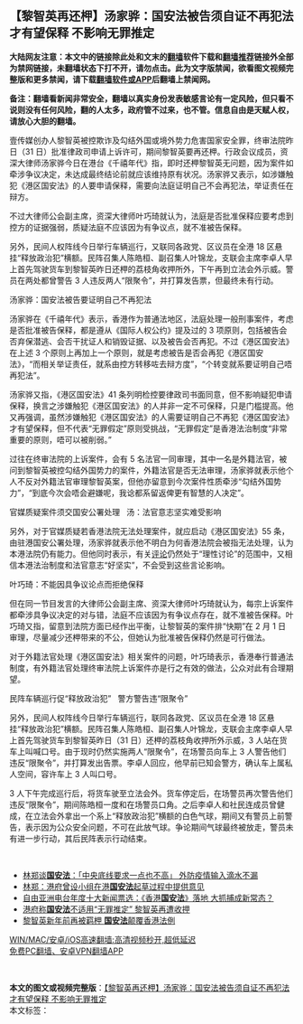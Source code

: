  <h2>【黎智英再还柙】汤家骅：国安法被告须自证不再犯法 才有望保释 不影响无罪推定</h2> <p class="notice"><b>大陆网友注意：本文中的链接除此处和文末的<a href="https://github.com/bannedbook/fanqiang" >翻墙</a>软件下载和<a href="https://github.com/killgcd/justmysocks/blob/master/README.md">翻墙推荐</a>链接外全部为禁网链接，未翻墙状态下打不开，请勿点击。此为文字版禁闻，欲看图文视频完整版和更多禁闻，请下载<a href="https://github.com/bannedbook/fanqiang">翻墙软件或APP</a>后翻墙上禁闻网。</p><p>备注：翻墙看新闻非常安全，翻墙以真实身份发表敏感言论有一定风险，但只看不说则没有任何风险，翻的人太多，政府管不过来，也不管。信息自由是天赋人权，请放心大胆的翻墙。</b></p>  <div class="entry">  <p>壹传媒创办人黎智英被控欺诈及勾结外国或境外势力危害国家安全罪，终审法院昨日（31 日）批准律政司申请上诉许可，期间黎智英要再还柙。行政会议成员，资深大律师汤家骅今日在港台《千禧年代》指，即时还柙黎智英无问题，因为案件如牵涉争议决定，未达成最终结论前就应该维持原有状况。汤家骅又表示，如涉嫌触犯《港区国安法》的人要申请保释，需要向法庭证明自己不会再犯法，举证责任在辩方。</p> <p>不过大律师公会副主席，资深大律师叶巧琦就认为，法庭是否批准保释应要考虑到控方的证据强弱，质疑法庭不应该因为有争议点，就不准被告保释。</p> <p>另外，民间人权阵线今日举行车辆巡行，又联同各政党、区议员在全港 18 区悬挂“释放政治犯”横额。民阵召集人陈皓桓、副召集人叶锦龙，支联会主席李卓人早上首先驾驶货车到黎智英昨日还柙的荔枝角收押所外，下午再到立法会外示威。警员在两处都曾警告 3 人违反两人“限聚令”，并打算发告票，但最终未有行动。</p> <p>汤家骅：国安法被告要证明自己不再犯法</p>  <p>汤家骅在《千禧年代》表示，香港作为普通法地区，法庭处理一般刑事案件，考虑是否批准被告保释，都是遵从《国际人权公约》提及过的 3 项原则，包括被告会否弃保潜逃、会否干扰证人和销毁证据、以及被告会否再犯。不过《港区国安法》在上述 3 个原则上再加上一个原则，就是考虑被告是否会再犯《港区国安法》，“而相关举证责任，就系由控方转移咗去辩方度”，“个转变就系要证明自己唔再犯法”。</p> <p>汤家骅又指，《港区国安法》41 条列明检控要律政司书面同意，但不影响疑犯申请保释，换言之涉嫌触犯《港区国安法》的人并非一定不可保释，只是门槛提高。他又再强调，虽然涉嫌触犯《港区国安法》的人需要证明自己不再犯《港区国安法》才有望保释，但不代表“无罪假定”原则受挑战，“无罪假定”是香港法治制度“非常重要的原则，唔可以被削弱。”</p> <p>过往在终审法院的上诉案件，会有 5 名法官一同审理，其中一名是外籍法官，被问到黎智英被控勾结外国势力的案件，外籍法官是否无法审理，汤家骅就表示他个人不反对外籍法官审理黎智英案，但他亦留意到今次案件性质牵涉“勾结外国势力”，“到底今次会唔会避嫌呢，我谂都系留返俾更有智慧的人决定”。</p> <p>官媒质疑案件须交国安公署处理   汤：法官意志坚实难受影响</p>  <p>另外，对于官媒质疑若香港法院无法处理案件，就应启动《港区国安法》55 条，由驻港国安公署处理，汤家骅就表示他不明白为何香港法院会被指无法处理，认为本港法院仍有能力。但他同时表示，有关<span class='wp_keywordlink_affiliate'><a href="https://www.bannedbook.org/bnews/comments/" title="新闻评论" target="_blank">评论</a></span>仍然处于“理性讨论”的范围中，又相信本港法治制度和法官意志“好坚实”，不会受到这些言论影响。</p> <p>叶巧琦：不能因具争议论点而拒绝保释</p> <p>但在同一节目发言的大律师公会副主席、资深大律师叶巧琦就认为，每宗上诉案件都牵涉具争议决定的对与错，法庭不应该因为有争议点存在，就不准被告保释。叶巧琦又指，留意到法院方面已经作出平衡，让黎智英的案件排“快期”在 2 月 1 日审理，尽量减少还柙带来的不公，但她认为批准被告保释仍然是可行做法。</p> <p>对于外籍法官处理《港区国安法》相关案件的问题，叶巧琦表示，香港奉行普通法制度，有外籍法官处理终审法院上诉案件亦是行之有效的做法，公众对此有合理期望。</p>  <p>民阵车辆巡行促“释放政治犯”   警方警告违“限聚令”</p> <p>另外，民间人权阵线今日举行车辆巡行，联同各政党、区议员在全港 18 区悬挂“释放政治犯”横额。民阵召集人陈皓桓、副召集人叶锦龙，支联会主席李卓人早上首先驾驶货车到黎智英昨日（31 日）还柙的荔枝角收押所外示威，3 人站在货车上叫喊口号。由于现时仍然实施两人“限聚令”，在场警员向车上 3 人警告他们违反“限聚令”，并打算发出告票。李卓人回应，他早前已知会警方，确认车上属私人空间，容许车上 3 人叫口号。</p> <p>3 人下午完成巡行后，将货车驶至立法会外。货车停定后，在场警员再次警告他们违反“限聚令”，期间陈皓桓一度和在场警员口角。之后李卓人和社民连成员曾健成，在立法会外拿出一个系上“释放政治犯”横额的白色气球，期间又有警员上前警告，表示因为公众安全问题，不可在此放气球。争论期间气球最终被放走，警员未有进一步行动，其后民阵表示行动结束。</p> <p> </p>  <ul class='op-related-articles' title='相关阅读'> <li><a href='https://www.bannedbook.org/bnews/headline/20210101/1459219.html' target='_blank'>林郑谈<b>国安法</b>：「中央底线要求一点也不高」 外防疫情输入滴水不漏</a></li> <li><a href='https://www.bannedbook.org/bnews/baitai/20210101/1459167.html' target='_blank'>林郑：港府曾设小组在港<b>国安法</b>起草过程中提供意见</a></li> <li><a href='https://www.bannedbook.org/bnews/headline/20210101/1458721.html' target='_blank'>自由亚洲电台年度十大新闻票选：《香港<b>国安法</b>》落地 大抓捕成新常态？</a></li> <li><a href='https://www.bannedbook.org/bnews/taiwannews/20201231/1458699.html' target='_blank'>港府称<b>国安法</b>不适用“无罪推定” 黎智英再遭收押</a></li> <li><a href='https://www.bannedbook.org/bnews/comments/20201231/1458665.html' target='_blank'>黎智英新年前再被羁柙 <b>国安法</b>颠覆香港法例</a></li> </ul> <p class="texttj"> <a href="https://github.com/bannedbook/fanqiang/wiki/V2ray%E6%9C%BA%E5%9C%BA" target="_blank">WIN/MAC/安卓/iOS高速翻墙:高清视频秒开,超低延迟</a><br/> <a href="https://github.com/bannedbook/fanqiang/wiki/%E7%A6%81%E9%97%BB%E7%BD%91%E5%AE%89%E5%8D%93%E7%BF%BB%E5%A2%99%E6%96%B0%E9%97%BBAPP" target="_blank">免费PC翻墙、安卓VPN翻墙APP</a></p><p> </p><a name='sharetosocial'></a>       <div><b>本文的图文或视频完整版</b>：<a href='https://www.bannedbook.org/bnews/comments/20210102/1459286.html'>【黎智英再还柙】汤家骅：国安法被告须自证不再犯法 才有望保释 不影响无罪推定</a></div>  </div><!--END ENTRY--> <div class="postfooter"> <div>本文标签：</div>  </div><!--END POSTFOOTER--> 